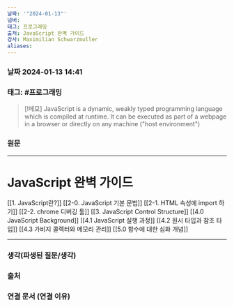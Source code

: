 ```yaml
---
날짜: '"2024-01-13"'
넘버: 
태그: 프로그래밍
출처: JavaScript 완벽 가이드
강사: Maximilian Schwarzmuller
aliases:
---
```

### 날짜  2024-01-13 14:41

### 태그: #프로그래밍 

>[!메모]
> JavaScript is a dynamic, weakly typed programming language which is compiled at runtime. It can be executed as part of a webpage in a browser or directly on any machine ("host environment")

### 원문
---
# JavaScript 완벽 가이드
[[1. JavaScript란?]]
[[2-0. JavaScript 기본 문법]]
[[2-1. HTML 속성에 import 하기]]
[[2-2. chrome 디버깅 툴]]
[[3. JavaScript Control Structure]]
[[4.0 JavaScript Background]]
[[4.1 JavaScript 실행 과정]]
[[4.2 원시 타입과 참조 타입]]
[[4.3 가비지 콜렉터와 메모리 관리]]
[[5.0 함수에 대한 심화 개념]]







---
### 생각(파생된 질문/생각)

### 출처

### 연결 문서 (연결 이유)
